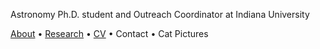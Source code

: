 Astronomy Ph.D. student and Outreach Coordinator at Indiana University

[About](about.md) • [Research](research.md) • [CV](CV.md) • Contact • Cat Pictures
